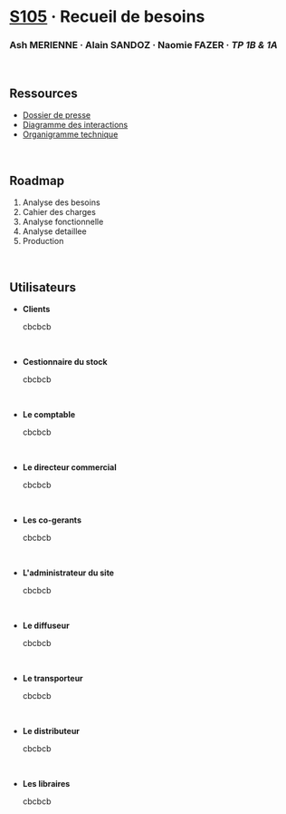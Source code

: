 # [S105](https://cours.iut-orsay.fr/course/view.php?id=2504) · Recueil de besoins
### Ash MERIENNE · Alain SANDOZ · Naomie FAZER · *TP 1B & 1A*

<br>

## Ressources
- [Dossier de presse](https://cours.iut-orsay.fr/pluginfile.php/110959/mod_resource/content/2/Dossier%20de%20presse%20SAE%20S105.pdf)
- [Diagramme des interactions](https://cours.iut-orsay.fr/pluginfile.php/110961/mod_resource/content/3/Analyse%20fonctionnelle%20SAE%20R1.05.%20Diagramme%20b%C3%AAte%20%C3%A0%20cornes%20et%20diagramme%20pieuvre..pdf)
- [Organigramme technique](https://cours.iut-orsay.fr/pluginfile.php/110960/mod_resource/content/3/Organigramme%20technique%20produit%20SAE%20Recueil%20de%20besoin.%20S1..pdf)

<br>

## Roadmap

1. Analyse des besoins
2. Cahier des charges
3. Analyse fonctionnelle
4. Analyse detaillee
5. Production

<br>

## Utilisateurs

- **Clients**

    cbcbcb

<br>

- **Cestionnaire du stock**

    cbcbcb

<br>

- **Le comptable**

    cbcbcb

<br>

- **Le directeur commercial**

    cbcbcb

<br>

- **Les co-gerants**

    cbcbcb

<br>

- **L'administrateur du site**

    cbcbcb

<br>

- **Le diffuseur**

    cbcbcb

<br>

- **Le transporteur**

    cbcbcb

<br>

- **Le distributeur**

    cbcbcb

<br>

- **Les libraires**

    cbcbcb

